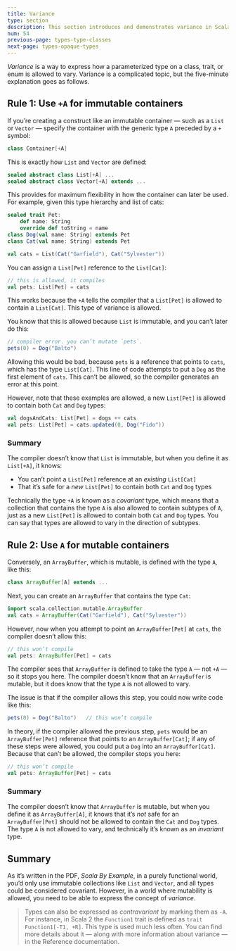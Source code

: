 ```yaml
---
title: Variance
type: section
description: This section introduces and demonstrates variance in Scala 3.
num: 54
previous-page: types-type-classes
next-page: types-opaque-types
---
```


*Variance* is a way to express how a parameterized type on a class, trait, or enum is allowed to vary. Variance is a complicated topic, but the five-minute explanation goes as follows.


## Rule 1: Use `+A` for immutable containers

If you’re creating a construct like an immutable container — such as a `List` or `Vector` — specify the container with the generic type `A` preceded by a `+` symbol:

```scala
class Container[+A]
```

This is exactly how `List` and `Vector` are defined:

```scala
sealed abstract class List[+A] ...
sealed abstract class Vector[+A] extends ...
```

This provides for maximum flexibility in how the container can later be used. For example, given this type hierarchy and list of cats:

```scala
sealed trait Pet:
    def name: String
    override def toString = name
class Dog(val name: String) extends Pet
class Cat(val name: String) extends Pet

val cats = List(Cat("Garfield"), Cat("Sylvester"))
```
<!-- val dogs = List(Dog("Fido"), Dog("Rover")) -->

You can assign a `List[Pet]` reference to the `List[Cat]`:

```scala
// this is allowed, it compiles
val pets: List[Pet] = cats
```

This works because the `+A` tells the compiler that a `List[Pet]` is allowed to contain a `List[Cat]`. This type of variance is allowed.

You know that this is allowed because `List` is immutable, and you can’t later do this:

```scala
// compiler error. you can’t mutate `pets`.
pets(0) = Dog("Balto")
```

Allowing this would be bad, because `pets` is a reference that points to `cats`, which has the type `List[Cat]`. This line of code attempts to put a `Dog` as the first element of `cats`. This can’t be allowed, so the compiler generates an error at this point.

However, note that these examples are allowed, a new `List[Pet]` is allowed to contain both `Cat` and `Dog` types:

```scala
val dogsAndCats: List[Pet] = dogs ++ cats
val pets: List[Pet] = cats.updated(0, Dog("Fido"))
```

### Summary

The compiler doesn’t know that `List` is immutable, but when you define it as `List[+A]`, it knows:

- You can’t point a `List[Pet]` reference at an *existing* `List[Cat]`
- That it’s safe for a *new* `List[Pet]` to contain both `Cat` and `Dog` types

Technically the type `+A` is known as a *covariant* type, which means that a collection that contains the type `A` is also allowed to contain subtypes of `A`, just as a new `List[Pet]` is allowed to contain both `Cat` and `Dog` types. You can say that types are allowed to vary in the direction of subtypes.



## Rule 2: Use `A` for mutable containers

Conversely, an `ArrayBuffer`, which is mutable, is defined with the type `A`, like this:

```scala
class ArrayBuffer[A] extends ...
```

Next, you can create an `ArrayBuffer` that contains the type `Cat`:

```scala
import scala.collection.mutable.ArrayBuffer
val cats = ArrayBuffer(Cat("Garfield"), Cat("Sylvester"))
```

However, now when you attempt to point an `ArrayBuffer[Pet]` at `cats`, the compiler doesn’t allow this:

```scala
// this won’t compile
val pets: ArrayBuffer[Pet] = cats
```

The compiler sees that `ArrayBuffer` is defined to take the type `A` — not `+A` — so it stops you here. The compiler doesn’t know that an `ArrayBuffer` is mutable, but it does know that the type `A` is not allowed to vary.

The issue is that if the compiler allows this step, you could now write code like this:

```scala
pets(0) = Dog("Balto")   // this won’t compile
```

In theory, if the compiler allowed the previous step, `pets` would be an `ArrayBuffer[Pet]` reference that points to an `ArrayBuffer[Cat]`; if any of these steps were allowed, you could put a `Dog` into an `ArrayBuffer[Cat]`. Because that can’t be allowed, the compiler stops you here:

```scala
// this won’t compile
val pets: ArrayBuffer[Pet] = cats
```

### Summary

The compiler doesn’t know that `ArrayBuffer` is mutable, but when you define it as `ArrayBuffer[A]`, it knows that it’s *not* safe for an `ArrayBuffer[Pet]` should not be allowed to contain the `Cat` and `Dog` types. The type `A` is not allowed to vary, and technically it’s known as an *invariant* type.



## Summary

As it’s written in the PDF, *Scala By Example*, in a purely functional world, you’d only use immutable collections like `List` and `Vector`, and all types could be considered covariant. However, in a world where mutability is allowed, you need to be able to express the concept of *variance*.

>Types can also be expressed as *contravariant* by marking them as `-A`. For instance, in Scala 2 the `Function1` trait is defined as `trait Function1[-T1, +R]`. This type is used much less often. You can find more details about it — along with more information about variance — in the Reference documentation.


